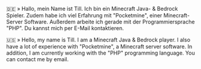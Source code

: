 🇩🇪 » Hallo, mein Name ist Till. 
Ich bin ein Minecraft Java- & Bedrock Spieler.
Zudem habe ich viel Erfahrung mit "Pocketmine", einer Minecraft-Server Software.
Außerdem arbeite ich gerade mit der Programmiersprache "PHP". Du kannst mich per E-Mail kontaktieren.

🇺🇸 » Hello, my name is Till.
I am a Minecraft Java & Bedrock player. I also have a lot of experience with "Pocketmine", a Minecraft server software. In addition, I am currently working with the "PHP" programming language. You can contact me by email.
